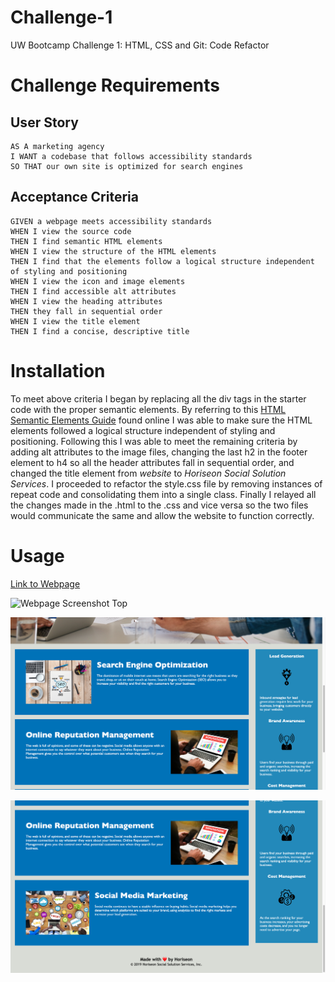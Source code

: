 # Challenge-1
UW Bootcamp Challenge 1: HTML, CSS and Git: Code Refactor

# Challenge  Requirements
## User Story

```
AS A marketing agency
I WANT a codebase that follows accessibility standards
SO THAT our own site is optimized for search engines
```

## Acceptance Criteria

```
GIVEN a webpage meets accessibility standards
WHEN I view the source code
THEN I find semantic HTML elements
WHEN I view the structure of the HTML elements
THEN I find that the elements follow a logical structure independent of styling and positioning
WHEN I view the icon and image elements
THEN I find accessible alt attributes
WHEN I view the heading attributes
THEN they fall in sequential order
WHEN I view the title element
THEN I find a concise, descriptive title
```
# Installation

To meet above criteria I began by replacing all the div tags in the starter code with the proper semantic elements. By referring to this [HTML Semantic Elements Guide](https://www.w3schools.com/html/html5_semantic_elements.asp) found online I was able to make sure the HTML elements followed a logical structure independent of styling and positioning. Following this I was able to meet the remaining criteria by adding alt attributes to the image files, changing the last h2 in the footer element to h4 so all the header attributes fall in sequential order, and changed the title element from *website* to *Horiseon Social Solution Services*. I proceeded to refactor the style.css file by removing instances of repeat code and consolidating them into a single class. Finally I relayed all the changes made in the .html to the .css and vice versa so the two files would communicate the same and allow the website to function correctly.

# Usage

[Link to Webpage](https://genedkim.github.io/Challenge-1/)

![Webpage Screenshot Top](./assets/images/screen-shot-01.png)

![Webpage Screenshot Mid](./assets/images/screen-shot-02.png)

![Webpage Screenshot Bottom](./assets/images/screen-shot-03.png)
